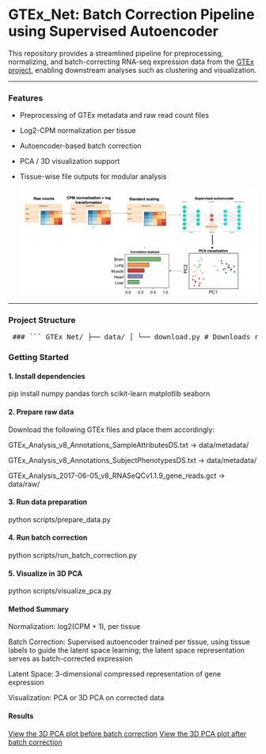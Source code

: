 # GTEx_Net: Batch Correction Pipeline using Supervised Autoencoder

This repository provides a streamlined pipeline for preprocessing, normalizing, and batch-correcting RNA-seq expression data from the [GTEx project](https://gtexportal.org/home/), enabling downstream analyses such as clustering and visualization.

---

### Features

- Preprocessing of GTEx metadata and raw read count files  
- Log2-CPM normalization per tissue  
- Autoencoder-based batch correction  
- PCA / 3D visualization support  
- Tissue-wise file outputs for modular analysis

  <p align="center">
  <img src="https://github.com/dhana2403/GTEx_Net/blob/main/workflow.png?raw=true" alt="GTEx_Net Workflow" width="900"/>
</p>


---

### Project Structure

<pre lang="markdown"> ### ``` GTEx_Net/ ├── data/ │ └── download.py # Downloads raw data and metadata files from GTEx │ ├── scripts/ │ ├── prepare_data.py # End-to-end preparation pipeline │ ├── run_batch_correction.py # Trains autoencoder and batch corrected outputs │ ├── visualize_pca.py # 3D PCA visualizations │ ├── src/ │ ├── data_preprocessing.py # Metadata cleaning, filtering │ ├── data_normalization.py # Log2CPM transformation │ └── autoencoder.py # Autoencoder model, training, scaling │ └── README.md ``` </pre>

### Getting Started

#### 1. Install dependencies

pip install numpy pandas torch scikit-learn matplotlib seaborn

#### 2. Prepare raw data

Download the following GTEx files and place them accordingly:

GTEx_Analysis_v8_Annotations_SampleAttributesDS.txt → data/metadata/

GTEx_Analysis_v8_Annotations_SubjectPhenotypesDS.txt → data/metadata/

GTEx_Analysis_2017-06-05_v8_RNASeQCv1.1.9_gene_reads.gct → data/raw/

#### 3. Run data preparation

python scripts/prepare_data.py

#### 4. Run batch correction

python scripts/run_batch_correction.py

#### 5. Visualize in 3D PCA

python scripts/visualize_pca.py

#### Method Summary

Normalization: log2(CPM + 1), per tissue

Batch Correction: Supervised autoencoder trained per tissue, using tissue labels to guide the latent space learning; the latent space representation serves as batch-corrected expression

Latent Space: 3-dimensional compressed representation of gene expression

Visualization: PCA or 3D PCA on corrected data

#### Results

[View the 3D PCA plot before batch correction](https://dhana2403.github.io/3D_plots/3d_pca_plot_all_tissues_cpm.html)
[View the 3D PCA plot after batch correction](https://dhana2403.github.io/3D_plots/3d_pca_plot_all_tissues_after_batchcorrection_autoencoder)


